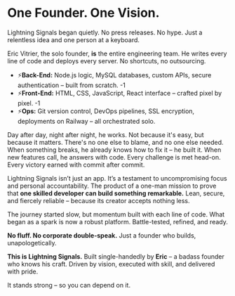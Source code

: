 # **One Founder. One Vision.**

Lightning Signals began quietly. No press releases. No hype. Just a relentless idea and one person at a keyboard.

Eric Vitrier, the solo founder, **is** the entire engineering team. He writes every line of code and deploys every server. No shortcuts, no outsourcing.

- ⚡**Back-End:** Node.js logic, MySQL databases, custom APIs, secure authentication – built from scratch.
-1
- ⚡**Front-End:** HTML, CSS, JavaScript, React interface – crafted pixel by pixel.
-1
- ⚡**Ops:** Git version control, DevOps pipelines, SSL encryption, deployments on Railway – all orchestrated solo.

Day after day, night after night, he works. Not because it's easy, but because it matters. There's no one else to blame, and no one else needed. When something breaks, he already knows how to fix it – he built it. When new features call, he answers with code. Every challenge is met head-on. Every victory earned with commit after commit.

Lightning Signals isn’t just an app. It’s a testament to uncompromising focus and personal accountability. The product of a one-man mission to prove that **one skilled developer can build something remarkable.** Lean, secure, and fiercely reliable – because its creator accepts nothing less.

The journey started slow, but momentum built with each line of code. What began as a spark is now a robust platform. Battle-tested, refined, and ready.

**No fluff. No corporate double-speak.** Just a founder who builds, unapologetically.

**This is Lightning Signals.** Built single-handedly by **Eric** – a badass founder who knows his craft. Driven by vision, executed with skill, and delivered with pride.

It stands strong – so you can depend on it.
